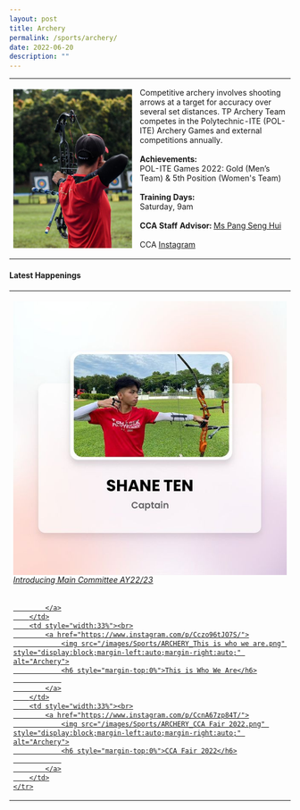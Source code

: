 ```yaml
---
layout: post
title: Archery
permalink: /sports/archery/
date: 2022-06-20
description: ""
---
```

<table>
    <tbody><tr>
        <td style="width:45%"><img src="/images/Sports/ARCHERY.png" style="display:block;margin-left:auto;margin-right:auto;" alt="Archery"></td>
        <td>
            <p>
                Competitive archery involves shooting arrows at a target for accuracy over several set distances. TP Archery Team competes in the Polytechnic-ITE (POL-ITE) Archery Games and external competitions annually.<br>
                <br>
                <b>Achievements:</b><br>
                POL-ITE Games 2022: Gold (Men’s Team) &amp; 5th Position (Women's Team)<br>
                <br>
                <b>Training Days:</b><br>
                Saturday, 9am<br>
                <br>
                <b>CCA Staff Advisor:</b> <a href="Pang_Seng_Hui@tp.edu.sg">Ms Pang Seng Hui</a><br>
                <br>
                CCA <a href="https://www.instagram.com/tparchery">Instagram</a>
            </p>
        </td>
    </tr>
</tbody></table>

#### Latest Happenings

<table>
    <tbody><tr>
        <td style="width:33%"><br>
            <a href="https://www.instagram.com/p/CdNmAGYP2pP/">
                <img src="/images/Sports/ARCHERY_Introducing Main Committee AY22-23.png" style="display:block;margin-left:auto;margin-right:auto;" alt="Archery">
                <h6 style="margin-top:0%">Introducing Main Committee AY22/23</h6>
                
            </a>
        </td>
        <td style="width:33%"><br>
            <a href="https://www.instagram.com/p/Cczo96tJO7S/">
                <img src="/images/Sports/ARCHERY_This is who we are.png" style="display:block;margin-left:auto;margin-right:auto;" alt="Archery">
                <h6 style="margin-top:0%">This is Who We Are</h6>
                
            </a>
        </td>
        <td style="width:33%"><br>
            <a href="https://www.instagram.com/p/CcnA67zp84T/">
                <img src="/images/Sports/ARCHERY_CCA Fair 2022.png" style="display:block;margin-left:auto;margin-right:auto;" alt="Archery">
                <h6 style="margin-top:0%">CCA Fair 2022</h6>
                
            </a>
        </td>
    </tr>
</tbody></table>
